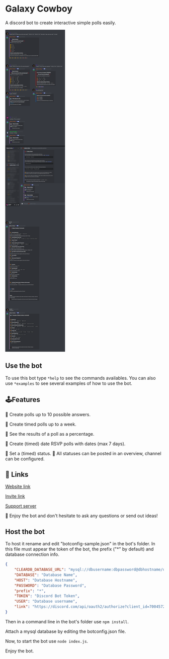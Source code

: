 # Galaxy Cowboy

A discord bot to create interactive simple polls easily.

![Image of a poll](./assets/readme-image.png)


## Use the bot

To use this bot type `*help` to see the commands availables.
You can also use `*examples` to see several examples of how to use the bot.


## 🕹️Features

🌟 Create polls up to 10 possible answers.

🌟 Create timed polls up to a week.

🌟 See the results of a poll as a percentage.

🌟 Create (timed) date RSVP polls with dates (max 7 days).

🌟 Set a (timed) status.
🌟 All statuses can be posted in an overview, channel can be configured.


## 🔗 Links

[Website link](https://kenjibailly.github.com/galaxy-cowboy-discord-bot/)

[Invite link](https://discord.com/api/oauth2/authorize?client_id=723576740697473084&permissions=1812986945&scope=bot)

[Support server](https://discord.gg/nhBtPCG)


🙏 Enjoy the bot and don't hesitate to ask any questions or send out ideas!

## Host the bot

To host it rename and edit "botconfig-sample.json" in the bot's folder. In this file must appear the token of the bot, the prefix ("*" by default) and database connection info.

```json
{
    "CLEARDB_DATABASE_URL": "mysql://dbusername:dbpassword@dbhostname/dbname?reconnect=true",
    "DATABASE": "Database Name",
    "HOST": "Database Hostname",
    "PASSWORD": "Database Password",
    "prefix": "*",
    "TOKEN": "Discord Bot Token",
    "USER": "Database username",
    "link": "https://discord.com/api/oauth2/authorize?client_id=700457249654571139&permissions=1678113856&scope=bot",
}
```

Then in a command line in the bot's folder use `npm install`.

Attach a mysql database by editing the botconfig.json file.

Now, to start the bot use `node index.js`.

Enjoy the bot.